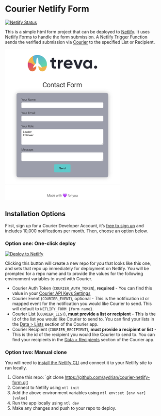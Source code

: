# Courier Netlify Form

[![Netlify Status](https://api.netlify.com/api/v1/badges/94a7f325-841d-4ee5-bfb4-9eb5e9304791/deploy-status)](https://app.netlify.com/sites/courier-netlify-form/deploys)

This is a simple html form project that can be deployed to [Netlify](https://netlify.com). It uses [Netlify Forms](https://docs.netlify.com/forms/setup/) to handle the form submission. A [Netlify Trigger Function](https://docs.netlify.com/functions/trigger-on-events/) sends the verified submission via [Courier](https://courier.com) to the specified List or Recipient.

![Contact Form](./resources/contact-form.png)

## Installation Options

First, sign up for a Courier Developer Account, it’s [free to sign up](https://app.courier.com/register/) and includes 10,000 notifications per month. Then, choose an option below.

### Option one: One-click deploy

[![Deploy to Netlify](https://www.netlify.com/img/deploy/button.svg)](https://app.netlify.com/start/deploy?repository=https://github.com/aydrian/courier-netlify-form)

Clicking this button will create a new repo for you that looks like this one, and sets that repo up immediately for deployment on Netlify. You will be prompted for a repo name and to provide the values for the following environment variables to used with Courier.

- Courier Auth Token (`COURIER_AUTH_TOKEN`), **required** - You can find this value in your [Courier API Keys Settings](https://app.courier.com/settings/api-keys)
- Courier Event (`COURIER_EVENT`), optional - This is the notification id or mapped event for the notification you would like Courier to send. This will default to `NETLIFY_FORM_{form name}`.
- Courier List (`COURIER_LIST`), **must provide a list or recipient** - This is the id of the list you would like Courier to send to. You can find your lists in the [Data > Lists](https://app.courier.com/data/lists) section of the Courier app.
- Courier Recipient (`COURIER_RECIPIENT`), **must provide a recipient or list** - This is the id of the recipient you would like Courier to send to. You can find your recipients in the [Data > Recipients]() section of the Courier app.

### Option two: Manual clone

You will need to [install the Netlify CLI](https://docs.netlify.com/cli/get-started/) and connect it to your Netlify site to run locally.

1. Clone this repo: `git clone https://github.com/aydrian/courier-netlify-form.git
2. Connect to Netlify using `ntl init`
3. Add the above environment variables using `ntl env:set [env var] [value]`
4. Run the app locally using `ntl dev`
5. Make any changes and push to your repo to deploy.
